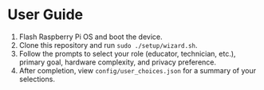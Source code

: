 # User Guide

1. Flash Raspberry Pi OS and boot the device.
2. Clone this repository and run `sudo ./setup/wizard.sh`.
3. Follow the prompts to select your role (educator, technician, etc.), primary goal, hardware complexity, and privacy preference.
4. After completion, view `config/user_choices.json` for a summary of your selections.
